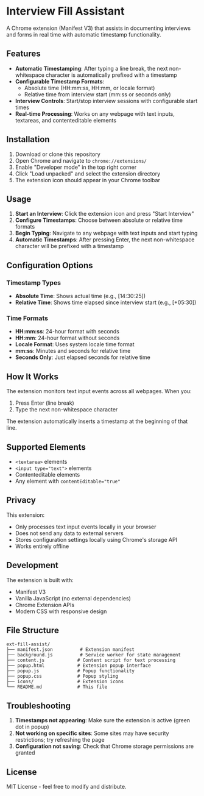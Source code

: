 # Interview Fill Assistant

A Chrome extension (Manifest V3) that assists in documenting interviews and forms in real time with automatic timestamp functionality.

## Features

- **Automatic Timestamping**: After typing a line break, the next non-whitespace character is automatically prefixed with a timestamp
- **Configurable Timestamp Formats**: 
  - Absolute time (HH:mm:ss, HH:mm, or locale format)
  - Relative time from interview start (mm:ss or seconds only)
- **Interview Controls**: Start/stop interview sessions with configurable start times
- **Real-time Processing**: Works on any webpage with text inputs, textareas, and contenteditable elements

## Installation

1. Download or clone this repository
2. Open Chrome and navigate to `chrome://extensions/`
3. Enable "Developer mode" in the top right corner
4. Click "Load unpacked" and select the extension directory
5. The extension icon should appear in your Chrome toolbar

## Usage

1. **Start an Interview**: Click the extension icon and press "Start Interview"
2. **Configure Timestamps**: Choose between absolute or relative time formats
3. **Begin Typing**: Navigate to any webpage with text inputs and start typing
4. **Automatic Timestamps**: After pressing Enter, the next non-whitespace character will be prefixed with a timestamp

## Configuration Options

### Timestamp Types
- **Absolute Time**: Shows actual time (e.g., [14:30:25])
- **Relative Time**: Shows time elapsed since interview start (e.g., [+05:30])

### Time Formats
- **HH:mm:ss**: 24-hour format with seconds
- **HH:mm**: 24-hour format without seconds  
- **Locale Format**: Uses system locale time format
- **mm:ss**: Minutes and seconds for relative time
- **Seconds Only**: Just elapsed seconds for relative time

## How It Works

The extension monitors text input events across all webpages. When you:
1. Press Enter (line break)
2. Type the next non-whitespace character

The extension automatically inserts a timestamp at the beginning of that line.

## Supported Elements

- `<textarea>` elements
- `<input type="text">` elements  
- Contenteditable elements
- Any element with `contentEditable="true"`

## Privacy

This extension:
- Only processes text input events locally in your browser
- Does not send any data to external servers
- Stores configuration settings locally using Chrome's storage API
- Works entirely offline

## Development

The extension is built with:
- Manifest V3
- Vanilla JavaScript (no external dependencies)
- Chrome Extension APIs
- Modern CSS with responsive design

## File Structure

```
ext-fill-assist/
├── manifest.json          # Extension manifest
├── background.js          # Service worker for state management
├── content.js            # Content script for text processing
├── popup.html            # Extension popup interface
├── popup.js              # Popup functionality
├── popup.css             # Popup styling
├── icons/                # Extension icons
└── README.md             # This file
```

## Troubleshooting

1. **Timestamps not appearing**: Make sure the extension is active (green dot in popup)
2. **Not working on specific sites**: Some sites may have security restrictions; try refreshing the page
3. **Configuration not saving**: Check that Chrome storage permissions are granted

## License

MIT License - feel free to modify and distribute.

